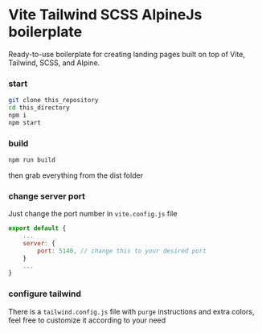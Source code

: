 # Vite Tailwind SCSS AlpineJs boilerplate

Ready-to-use boilerplate for creating landing pages built on top of Vite, Tailwind, SCSS, and Alpine.

### start
```sh
git clone this_repository
cd this_directory
npm i
npm start
```

### build
```sh
npm run build
```

then grab everything from the dist folder

### change server port
Just change the port number in `vite.config.js` file
```javascript
export default {
    ...
    server: {
        port: 5140, // change this to your desired port
    }
    ...
}

```

### configure tailwind
There is a `tailwind.config.js` file with `purge` instructions and extra colors, feel free to customize it according to your need

